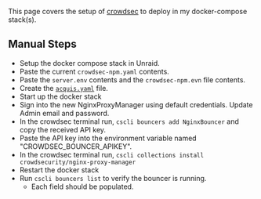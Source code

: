 This page covers the setup of [crowdsec](https://www.crowdsec.net/) to deploy in my docker-compose stack(s).

## Manual Steps

- Setup the docker compose stack in Unraid.
- Paste the current `crowdsec-npm.yaml` contents.
- Paste the `server.env` contents and the `crowdsec-npm.evn` file contents.
- Create the [`acquis.yaml`](https://github.com/crowdsecurity/example-docker-compose/blob/main/npm/crowdsec/acquis.yaml) file.
- Start up the docker stack
- Sign into the new NginxProxyManager using default credentials. Update Admin email and password.
- In the crowdsec terminal run, `cscli bouncers add NginxBouncer` and copy the received API key.
- Paste the API key into the environment variable named "CROWDSEC_BOUNCER_APIKEY".
- In the crowdsec terminal run, `cscli collections install crowdsecurity/nginx-proxy-manager`
- Restart the docker stack
- Run `cscli bouncers list` to verify the bouncer is running.
  - Each field should be populated.
